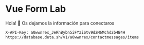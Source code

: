 # Vue Form Lab
Hola! 👋 Os dejamos la información para conectaros
```sh
X-API-Key: a0wwnrex_JeRhBybn5iFYziStv9d2M6Mchd2b4B4H
https://database.deta.sh/v1/a0wwnrex/contactmessages/items
```